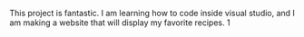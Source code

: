 This project is fantastic.  I am learning how to code inside visual studio, and I am making a website that will display my favorite recipes.  1